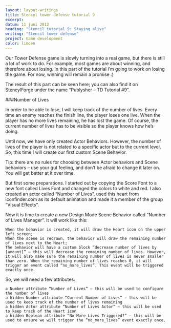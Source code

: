 ```yaml
---
layout: layout-writings
title: Stencyl tower defense tutorial 9
excerpt:
datum: 11 juni 2012
heading: "Stencil tutorial 9: Staying alive"
writing: "Stencil tower defense"
project: Game development
color: limoen
---
```


Our Tower Defense game is slowly turning into a real game, but there is still a lot of work to do. For example, most games are about winning, and therefore about losing. In this part of the tutorial I’m going to work on losing the game. For now, winning will remain a promise :)

The result of this part can be seen here; you can also find it on StencylForge under the name “Publysher – TD Tutorial #9”.

###Number of Lives

In order to be able to lose, I will keep track of the number of lives. Every time an enemy reaches the finish line, the player loses one live. When the player has no more lives remaining, he has lost the game. Of course, the current number of lives has to be visible so the player knows how he’s doing.

Until now, we have only created Actor Behaviors. However, the number of lives of the player is not related to a specific actor but to the current level. So, this time I will create our first custom Scene Behavior.

Tip: there are no rules for choosing between Actor behaviors and Scene behaviors – use your gut feeling, and don’t be afraid to change it later on. You will get better at it over time.

But first some preparations. I started out by copying the Score Font to a new font called Lives Font and changed the colors to white and red. I also created an actor called “Number of Lives”, used this heart from iconfinder.com as its default animation and made it a member of the group “Visual Effects”.

Now it is time to create a new Design Mode Scene Behavior called “Number of Lives Manager”. It will work like this:

    When the behavior is created, it will draw the Heart icon on the upper left screen;
    When the scene is redrawn, the behavior will draw the remaining number of lives next to the Heart;
    The behavior will have a custom block “decrease number of lives by [amount]” – this will decrease the remaining number of lives. However, it will also make sure the remaining number of lives is never smaller than zero. When the remaining number of lives reaches 0, it will trigger an event called “no_more_lives”. This event will be triggered exactly once.

So, we will need a few attributes:

    a Number attribute “Number of Lives” – this will be used to configure the number of lives
    a hidden Number attribute “Current Number of Lives” – this will be used to keep track of the number of lives remaining
    a hidden Actor attribute “Number of Lives Actor” – this will be used to keep track of the Heart icon
    a hidden Boolean attribute “No More Lives Triggered?” – this will be used to ensure we will trigger the “no_more_lives” event exactly once.
